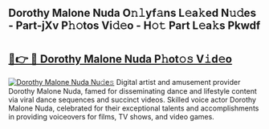 ## Dorothy Malone Nuda O𝚗𝚕yf𝚊ns L𝚎a𝚔ed N𝚞𝚍es - Part-jXv P𝚑𝚘tos Vi𝚍𝚎o - H𝚘𝚝 Part L𝚎a𝚔s Pkwdf

# <h2><a href="http://kfen8e.oniu.top/?m=Dorothy+Malone+Nuda">🔗👉 🔴 Dorothy Malone Nuda P𝚑ot𝚘𝚜 V𝚒d𝚎o</a></h2>

[![Dorothy Malone Nuda Nu𝚍e𝚜](https://i.imgur.com/0qMVB7G.gif)](http://kfen8e.oniu.top/?m=Dorothy+Malone+Nuda)
Digital artist and amusement provider Dorothy Malone Nuda, famed for disseminating dance and lifestyle content via viral dance sequences and succinct videos. Skilled voice actor Dorothy Malone Nuda, celebrated for their exceptional talents and accomplishments in providing voiceovers for films, TV shows, and video games.  
